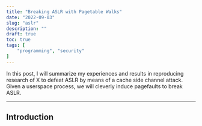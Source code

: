 ```yaml
---
title: "Breaking ASLR with Pagetable Walks"
date: "2022-09-03"
slug: "aslr"
description: ""
draft: true
toc: true
tags: [
    "programming", "security"
]
---
```

In this post, I will summarize my experiences and results in reproducing research of X to defeat ASLR by means of a cache side channel attack. Given a userspace process, we will cleverly induce pagefaults to break ASLR.  
 <!--more-->
---

## Introduction


